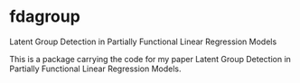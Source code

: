 # fdagroup
Latent Group Detection in Partially Functional Linear Regression Models

This is a package carrying the code for my paper Latent Group Detection in Partially Functional Linear Regression Models.

